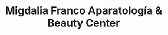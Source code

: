 ---
title: "Migdalia Franco Aparatología & Beauty Center"
url: /zapopan/migdalia-franco-aparatologia-und-beauty-center/
shop: cosméticos
---
